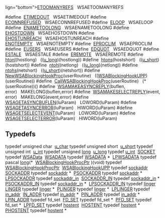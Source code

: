 lign="bottom"><a href="macwinsock_8h.md#1bda7ad70235ffe673f8e18fcf99b544" class="el">ETOOMANYREFS</a>   WSAETOOMANYREFS</td>
</tr>
<tr>
<td class="memItemLeft" style="text-align: right;" data-nowrap="" data-valign="top">#define </td>
<td class="memItemRight" data-valign="bottom"><a href="macwinsock_8h.md#196070b5afc11e02989d3e7df0b2ffe5" class="el">ETIMEDOUT</a>   WSAETIMEDOUT</td>
</tr>
<tr>
<td class="memItemLeft" style="text-align: right;" data-nowrap="" data-valign="top">#define </td>
<td class="memItemRight" data-valign="bottom"><a href="macwinsock_8h.md#315a8da0ce460ec10c4ff1b6e4f3acf8" class="el">ECONNREFUSED</a>   WSAECONNREFUSED</td>
</tr>
<tr>
<td class="memItemLeft" style="text-align: right;" data-nowrap="" data-valign="top">#define </td>
<td class="memItemRight" data-valign="bottom"><a href="macwinsock_8h.md#2ff7d4489a41b63a67b320b09f87a424" class="el">ELOOP</a>   WSAELOOP</td>
</tr>
<tr>
<td class="memItemLeft" style="text-align: right;" data-nowrap="" data-valign="top">#define </td>
<td class="memItemRight" data-valign="bottom"><a href="macwinsock_8h.md#5c5359d560953293e971db60ceb8adf3" class="el">ENAMETOOLONG</a>   WSAENAMETOOLONG</td>
</tr>
<tr>
<td class="memItemLeft" style="text-align: right;" data-nowrap="" data-valign="top">#define </td>
<td class="memItemRight" data-valign="bottom"><a href="macwinsock_8h.md#81f7537ae282ab9f88f1efe7709b9cb9" class="el">EHOSTDOWN</a>   WSAEHOSTDOWN</td>
</tr>
<tr>
<td class="memItemLeft" style="text-align: right;" data-nowrap="" data-valign="top">#define </td>
<td class="memItemRight" data-valign="bottom"><a href="macwinsock_8h.md#b23b885b5906dde71cb137842a4d2409" class="el">EHOSTUNREACH</a>   WSAEHOSTUNREACH</td>
</tr>
<tr>
<td class="memItemLeft" style="text-align: right;" data-nowrap="" data-valign="top">#define </td>
<td class="memItemRight" data-valign="bottom"><a href="macwinsock_8h.md#a147667a26bffd6d89c2d44a682cb896" class="el">ENOTEMPTY</a>   WSAENOTEMPTY</td>
</tr>
<tr>
<td class="memItemLeft" style="text-align: right;" data-nowrap="" data-valign="top">#define </td>
<td class="memItemRight" data-valign="bottom"><a href="macwinsock_8h.md#067b8f3c16f619213355ea3956c62711" class="el">EPROCLIM</a>   WSAEPROCLIM</td>
</tr>
<tr>
<td class="memItemLeft" style="text-align: right;" data-nowrap="" data-valign="top">#define </td>
<td class="memItemRight" data-valign="bottom"><a href="macwinsock_8h.md#6359e09e193cea20692dd61e3b1b6a1f" class="el">EUSERS</a>   WSAEUSERS</td>
</tr>
<tr>
<td class="memItemLeft" style="text-align: right;" data-nowrap="" data-valign="top">#define </td>
<td class="memItemRight" data-valign="bottom"><a href="macwinsock_8h.md#913f9ef988170593efe58f8a14d05612" class="el">EDQUOT</a>   WSAEDQUOT</td>
</tr>
<tr>
<td class="memItemLeft" style="text-align: right;" data-nowrap="" data-valign="top">#define </td>
<td class="memItemRight" data-valign="bottom"><a href="macwinsock_8h.md#a3c6541ac12f1f06a81cc9b03e6bd094" class="el">ESTALE</a>   WSAESTALE</td>
</tr>
<tr>
<td class="memItemLeft" style="text-align: right;" data-nowrap="" data-valign="top">#define </td>
<td class="memItemRight" data-valign="bottom"><a href="macwinsock_8h.md#48a6d5856fc0b7a9d248520890bf62b6" class="el">EREMOTE</a>   WSAEREMOTE</td>
</tr>
<tr>
<td class="memItemLeft" style="text-align: right;" data-nowrap="" data-valign="top">#define </td>
<td class="memItemRight" data-valign="bottom"><a href="macwinsock_8h.md#524ff0c804cd5878186b6a1afd8dd18b" class="el">htonl</a>(hostlong)   ((<a href="macwinsock_8h.md#04a40755820b9bdaf3d256f9b9d126b8" class="el">u_long</a>)(hostlong))</td>
</tr>
<tr>
<td class="memItemLeft" style="text-align: right;" data-nowrap="" data-valign="top">#define </td>
<td class="memItemRight" data-valign="bottom"><a href="macwinsock_8h.md#16b7865e0cbd0177c78b530a50fadf74" class="el">htons</a>(hostshort)   ((<a href="macwinsock_8h.md#90477a3b67a3f9da199a98c216b1a77c" class="el">u_short</a>)(hostshort))</td>
</tr>
<tr>
<td class="memItemLeft" style="text-align: right;" data-nowrap="" data-valign="top">#define </td>
<td class="memItemRight" data-valign="bottom"><a href="macwinsock_8h.md#23422e2228e4a68b24c2774d459dfe42" class="el">ntohl</a>(netlong)   ((<a href="macwinsock_8h.md#04a40755820b9bdaf3d256f9b9d126b8" class="el">u_long</a>)(netlong))</td>
</tr>
<tr>
<td class="memItemLeft" style="text-align: right;" data-nowrap="" data-valign="top">#define </td>
<td class="memItemRight" data-valign="bottom"><a href="macwinsock_8h.md#51c0c7e4917ae309f591dbbf77709ab6" class="el">ntohs</a>(netshort)   ((<a href="macwinsock_8h.md#90477a3b67a3f9da199a98c216b1a77c" class="el">u_short</a>)(netshort))</td>
</tr>
<tr>
<td class="memItemLeft" style="text-align: right;" data-nowrap="" data-valign="top">#define </td>
<td class="memItemRight" data-valign="bottom"><a href="macwinsock_8h.md#845eb7085caa9560c5b8fb0ecee46d20" class="el">NewWSABlockingHookProc</a>(userRoutine)   ((<a href="macwinsock_8h.md#11841f74c59ef60168fc8e35b773c569" class="el">WSABlockingHookUPP</a>) (userRoutine))</td>
</tr>
<tr>
<td class="memItemLeft" style="text-align: right;" data-nowrap="" data-valign="top">#define </td>
<td class="memItemRight" data-valign="bottom"><a href="macwinsock_8h.md#b5e6563319959203fa44325f39ebc70e" class="el">CallWSABlockingHookProc</a>(userRoutine)   (*(userRoutine))()</td>
</tr>
<tr>
<td class="memItemLeft" style="text-align: right;" data-nowrap="" data-valign="top">#define </td>
<td class="memItemRight" data-valign="bottom"><a href="macwinsock_8h.md#08dd146effc1060c56447dac8327ebb2" class="el">WSAMAKEASYNCREPLY</a>(buflen, error)   MAKELONG(buflen,error)</td>
</tr>
<tr>
<td class="memItemLeft" style="text-align: right;" data-nowrap="" data-valign="top">#define </td>
<td class="memItemRight" data-valign="bottom"><a href="macwinsock_8h.md#a2e6dc7b6e118c8f10792af71a3dd92d" class="el">WSAMAKESELECTREPLY</a>(event, error)   MAKELONG(event,error)</td>
</tr>
<tr>
<td class="memItemLeft" style="text-align: right;" data-nowrap="" data-valign="top">#define </td>
<td class="memItemRight" data-valign="bottom"><a href="macwinsock_8h.md#0cc9a8bc19adc79b4ffa384fff0a3821" class="el">WSAGETASYNCBUFLEN</a>(luParam)   LOWORD(luParam)</td>
</tr>
<tr>
<td class="memItemLeft" style="text-align: right;" data-nowrap="" data-valign="top">#define </td>
<td class="memItemRight" data-valign="bottom"><a href="macwinsock_8h.md#9be53add599cc56c83a1320e7f3f38d4" class="el">WSAGETASYNCERROR</a>(luParam)   HIWORD(luParam)</td>
</tr>
<tr>
<td class="memItemLeft" style="text-align: right;" data-nowrap="" data-valign="top">#define </td>
<td class="memItemRight" data-valign="bottom"><a href="macwinsock_8h.md#dd69b4f9b6a564083ed7e16b3cf94cdf" class="el">WSAGETSELECTEVENT</a>(luParam)   LOWORD(luParam)</td>
</tr>
<tr>
<td class="memItemLeft" style="text-align: right;" data-nowrap="" data-valign="top">#define </td>
<td class="memItemRight" data-valign="bottom"><a href="macwinsock_8h.md#358326fabe4fa4983d16e5212bbbd380" class="el">WSAGETSELECTERROR</a>(luParam)   HIWORD(luParam)</td>
</tr>
<tr>
<td colspan="2"><br />
&#10;<h2 id="typedefs">Typedefs</h2></td>
</tr>
<tr>
<td class="memItemLeft" style="text-align: right;" data-nowrap="" data-valign="top">typedef unsigned char </td>
<td class="memItemRight" data-valign="bottom"><a href="macwinsock_8h.md#75a82857dd7e764ea725b1058c7e91bb" class="el">u_char</a></td>
</tr>
<tr>
<td class="memItemLeft" style="text-align: right;" data-nowrap="" data-valign="top">typedef unsigned short </td>
<td class="memItemRight" data-valign="bottom"><a href="macwinsock_8h.md#90477a3b67a3f9da199a98c216b1a77c" class="el">u_short</a></td>
</tr>
<tr>
<td class="memItemLeft" style="text-align: right;" data-nowrap="" data-valign="top">typedef unsigned int </td>
<td class="memItemRight" data-valign="bottom"><a href="macwinsock_8h.md#cc6e39cd4e6b0933050bad4144ee1ceb" class="el">u_int</a></td>
</tr>
<tr>
<td class="memItemLeft" style="text-align: right;" data-nowrap="" data-valign="top">typedef unsigned <a href="Rave_8h.md#f03dc93db7c58a69ed5c83e1fa49cf0e" class="el">long</a> </td>
<td class="memItemRight" data-valign="bottom"><a href="macwinsock_8h.md#04a40755820b9bdaf3d256f9b9d126b8" class="el">u_long</a></td>
</tr>
<tr>
<td class="memItemLeft" style="text-align: right;" data-nowrap="" data-valign="top">typedef <a href="macwinsock_8h.md#cc6e39cd4e6b0933050bad4144ee1ceb" class="el">u_int</a> </td>
<td class="memItemRight" data-valign="bottom"><a href="macwinsock_8h.md#75fbea08c09e684e6b3f3961761354fa" class="el">SOCKET</a></td>
</tr>
<tr>
<td class="memItemLeft" style="text-align: right;" data-nowrap="" data-valign="top">typedef <a href="structWSAData.md" class="el">WSAData</a> </td>
<td class="memItemRight" data-valign="bottom"><a href="macwinsock_8h.md#d049733ed0c32fd81a0a2f619991b46d" class="el">WSADATA</a></td>
</tr>
<tr>
<td class="memItemLeft" style="text-align: right;" data-nowrap="" data-valign="top">typedef <a href="structWSAData.md" class="el">WSADATA</a> * </td>
<td class="memItemRight" data-valign="bottom"><a href="macwinsock_8h.md#a76258f8cf45e401a45d141fcaaf506c" class="el">LPWSADATA</a></td>
</tr>
<tr>
<td class="memItemLeft" style="text-align: right;" data-nowrap="" data-valign="top">typedef pascal <a href="Rave_8h.md#f03dc93db7c58a69ed5c83e1fa49cf0e" class="el">long</a>(* </td>
<td class="memItemRight" data-valign="bottom"><a href="macwinsock_8h.md#25699bcc305d0cf54b03f977fab7fde0" class="el">WSABlockingHookProcPtr</a> )(void)</td>
</tr>
<tr>
<td class="memItemLeft" style="text-align: right;" data-nowrap="" data-valign="top">typedef <a href="macwinsock_8h.md#25699bcc305d0cf54b03f977fab7fde0" class="el">WSABlockingHookProcPtr</a> </td>
<td class="memItemRight" data-valign="bottom"><a href="macwinsock_8h.md#11841f74c59ef60168fc8e35b773c569" class="el">WSABlockingHookUPP</a></td>
</tr>
<tr>
<td class="memItemLeft" style="text-align: right;" data-nowrap="" data-valign="top">typedef <a href="structsockaddr.md" class="el">sockaddr</a> </td>
<td class="memItemRight" data-valign="bottom"><a href="macwinsock_8h.md#9dc37c0179eabe875f7ece9db823ab47" class="el">SOCKADDR</a></td>
</tr>
<tr>
<td class="memItemLeft" style="text-align: right;" data-nowrap="" data-valign="top">typedef <a href="structsockaddr.md" class="el">sockaddr</a> * </td>
<td class="memItemRight" data-valign="bottom"><a href="macwinsock_8h.md#d9ac70d38a27bb04d1168a4e71590a48" class="el">PSOCKADDR</a></td>
</tr>
<tr>
<td class="memItemLeft" style="text-align: right;" data-nowrap="" data-valign="top">typedef <a href="structsockaddr.md" class="el">sockaddr</a> * </td>
<td class="memItemRight" data-valign="bottom"><a href="macwinsock_8h.md#7f54f9cca0ad51881e90477009236b14" class="el">LPSOCKADDR</a></td>
</tr>
<tr>
<td class="memItemLeft" style="text-align: right;" data-nowrap="" data-valign="top">typedef <a href="structsockaddr__in.md" class="el">sockaddr_in</a> </td>
<td class="memItemRight" data-valign="bottom"><a href="macwinsock_8h.md#ae64614941232a8071b0a9d5f5846765" class="el">SOCKADDR_IN</a></td>
</tr>
<tr>
<td class="memItemLeft" style="text-align: right;" data-nowrap="" data-valign="top">typedef <a href="structsockaddr__in.md" class="el">sockaddr_in</a> * </td>
<td class="memItemRight" data-valign="bottom"><a href="macwinsock_8h.md#2c1e147dd229c2c90e6c6bd1d9d3e4c2" class="el">PSOCKADDR_IN</a></td>
</tr>
<tr>
<td class="memItemLeft" style="text-align: right;" data-nowrap="" data-valign="top">typedef <a href="structsockaddr__in.md" class="el">sockaddr_in</a> * </td>
<td class="memItemRight" data-valign="bottom"><a href="macwinsock_8h.md#5167fecbe489f0a5454d27526b8c0c1c" class="el">LPSOCKADDR_IN</a></td>
</tr>
<tr>
<td class="memItemLeft" style="text-align: right;" data-nowrap="" data-valign="top">typedef <a href="structlinger.md" class="el">linger</a> </td>
<td class="memItemRight" data-valign="bottom"><a href="macwinsock_8h.md#b9753d289da26939bd43ccc2e59fff76" class="el">LINGER</a></td>
</tr>
<tr>
<td class="memItemLeft" style="text-align: right;" data-nowrap="" data-valign="top">typedef <a href="structlinger.md" class="el">linger</a> * </td>
<td class="memItemRight" data-valign="bottom"><a href="macwinsock_8h.md#ad53d4e9d4b510b75b47554b38d82108" class="el">PLINGER</a></td>
</tr>
<tr>
<td class="memItemLeft" style="text-align: right;" data-nowrap="" data-valign="top">typedef <a href="structlinger.md" class="el">linger</a> * </td>
<td class="memItemRight" data-valign="bottom"><a href="macwinsock_8h.md#16c55ee06e365bebf46390716df0a116" class="el">LPLINGER</a></td>
</tr>
<tr>
<td class="memItemLeft" style="text-align: right;" data-nowrap="" data-valign="top">typedef <a href="structin__addr.md" class="el">in_addr</a> </td>
<td class="memItemRight" data-valign="bottom"><a href="macwinsock_8h.md#6991dda2cc77bf3dfa372118c14e466c" class="el">IN_ADDR</a></td>
</tr>
<tr>
<td class="memItemLeft" style="text-align: right;" data-nowrap="" data-valign="top">typedef <a href="structin__addr.md" class="el">in_addr</a> * </td>
<td class="memItemRight" data-valign="bottom"><a href="macwinsock_8h.md#86ee0edb193959a4e3f07e90b6ce5bf5" class="el">PIN_ADDR</a></td>
</tr>
<tr>
<td class="memItemLeft" style="text-align: right;" data-nowrap="" data-valign="top">typedef <a href="structin__addr.md" class="el">in_addr</a> * </td>
<td class="memItemRight" data-valign="bottom"><a href="macwinsock_8h.md#a05b7564ce100708155832278ee36d27" class="el">LPIN_ADDR</a></td>
</tr>
<tr>
<td class="memItemLeft" style="text-align: right;" data-nowrap="" data-valign="top">typedef fd_set </td>
<td class="memItemRight" data-valign="bottom"><a href="macwinsock_8h.md#4b713e955f7da6e32fe29495afaf2d4c" class="el">FD_SET</a></td>
</tr>
<tr>
<td class="memItemLeft" style="text-align: right;" data-nowrap="" data-valign="top">typedef fd_set * </td>
<td class="memItemRight" data-valign="bottom"><a href="macwinsock_8h.md#13f7d24687edf9c062a9a93680b25ead" class="el">PFD_SET</a></td>
</tr>
<tr>
<td class="memItemLeft" style="text-align: right;" data-nowrap="" data-valign="top">typedef fd_set * </td>
<td class="memItemRight" data-valign="bottom"><a href="macwinsock_8h.md#899447adb47039d2c360e651ee7d3ae1" class="el">LPFD_SET</a></td>
</tr>
<tr>
<td class="memItemLeft" style="text-align: right;" data-nowrap="" data-valign="top">typedef <a href="structhostent.md" class="el">hostent</a> </td>
<td class="memItemRight" data-valign="bottom"><a href="macwinsock_8h.md#1d46ca6c6f66e53d4094f8a54a685b7c" class="el">HOSTENT</a></td>
</tr>
<tr>
<td class="memItemLeft" style="text-align: right;" data-nowrap="" data-valign="top">typedef <a href="structhostent.md" class="el">hostent</a> * </td>
<td class="memItemRight" data-valign="bottom"><a href="macwinsock_8h.md#c62cd0b7f95d51b313a0ebf62984f401" class="el">PHOSTENT</a></td>
</tr>
<tr>
<td class="memItemLeft" style="text-align: right;" data-nowrap="" data-valign="top">typedef <a href="structhostent.md" class="el">hostent</a> * </td>
<td class="memItemRight" data-valign="bottom"><a href="macwinsock_8h.md#e43a5c3bb4de40978c2d4d0fb3ada217" class="el"
